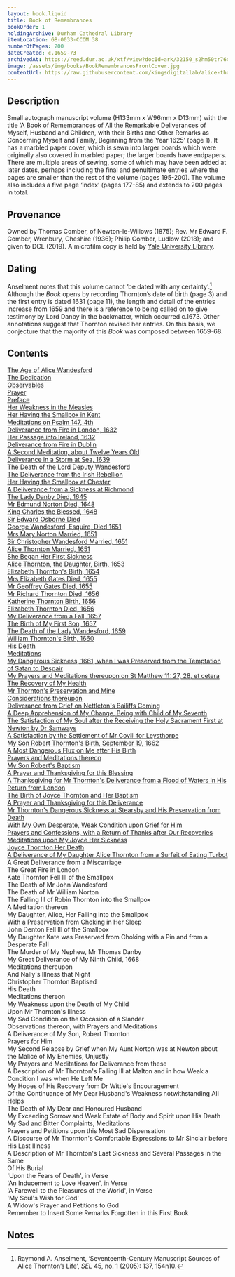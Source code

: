 ```yaml
---
layout: book.liquid
title: Book of Remembrances
bookOrder: 1
holdingArchive: Durham Cathedral Library
itemLocation: GB-0033-CCOM 38
numberOfPages: 200
dateCreated: c.1659-73
archivedAt: https://reed.dur.ac.uk/xtf/view?docId=ark/32150_s2hm50tr76x.xml;query=2022#comber-3
image: /assets/img/books/BookRemembrancesFrontCover.jpg
contentUrl: https://raw.githubusercontent.com/kingsdigitallab/alice-thornton/edition/texts/00_book_of_remembrances/book_of_remembrances.xml
---
```


## Description

Small autograph manuscript volume (H133mm x W96mm x D13mm) with the title ‘A Book of Remembrances of All the Remarkable Deliverances of Myself, Husband and Children, with their Births and Other Remarks as Concerning Myself and Family, Beginning from the Year 1625’ (page 1). It has a marbled paper cover, which is sewn into larger boards which were originally also covered in marbled paper; the larger boards have endpapers. There are multiple areas of sewing, some of which may have been added at later dates, perhaps including the final and penultimate entries where the pages are smaller than the rest of the volume (pages 195-200). The volume also includes a five page ‘index’ (pages 177-85) and extends to 200 pages in total.

## Provenance

Owned by Thomas Comber, of Newton-le-Willows (1875); Rev. Mr Edward F. Comber, Wrenbury, Cheshire (1936); Philip Comber, Ludlow (2018); and given to DCL (2019). A microfilm copy is held by [Yale University Library](https://hdl.handle.net/10079/bibid/615720).

## Dating

Anselment notes that this volume cannot ‘be dated with any certainty’.[^1] Although the *Book* opens by recording Thornton’s date of birth (page 3) and the first entry is dated 1631 (page 11), the length and detail of the entries increase from 1659 and there is a reference to being called on to give testimony by Lord Danby in the backmatter, which occurred c.1673. Other annotations suggest that Thornton revised her entries. On this basis, we conjecture that the majority of this *Book* was composed between 1659-68.

## Contents 

[The Age of Alice Wandesford](https://thornton.kdl.kcl.ac.uk/books/viewer/?p0.lo=p.3&p0.vi=modern)<br/>
[The Dedication](https://thornton.kdl.kcl.ac.uk/books/viewer/?p0.lo=p.7&p0.vi=modern)<br/> 
[Observables](https://thornton.kdl.kcl.ac.uk/books/viewer/?p0.lo=p.9&p0.vi=modern)<br/> 
[Prayer](https://thornton.kdl.kcl.ac.uk/books/viewer/?p0.lo=p.10&p0.vi=modern)<br/> 
[Preface](https://thornton.kdl.kcl.ac.uk/books/viewer/?p0.lo=p.11&p0.vi=modern)<br/> 
[Her Weakness in the Measles](https://thornton.kdl.kcl.ac.uk/books/viewer/?p0.lo=p.12&p0.vi=modern)<br/>
[Her Having the Smallpox in Kent](https://thornton.kdl.kcl.ac.uk/books/viewer/?p0.lo=p.14&p0.vi=modern)<br/> 
[Meditations on Psalm 147, 4th](https://thornton.kdl.kcl.ac.uk/books/viewer/?p0.lo=p.15&p0.vi=modern)<br/> 
[Deliverance from Fire in London, 1632](https://thornton.kdl.kcl.ac.uk/books/viewer/?p0.lo=p.17&p0.vi=modern)<br/> 
[Her Passage into Ireland, 1632](https://thornton.kdl.kcl.ac.uk/books/viewer/?p0.lo=p.18&p0.vi=modern) <br/>
[Deliverance from Fire in Dublin](https://thornton.kdl.kcl.ac.uk/books/viewer/?p0.lo=p.21&p0.vi=modern) <br/>
[A Second Meditation, about Twelve Years Old](https://thornton.kdl.kcl.ac.uk/books/viewer/?p0.lo=p.21&p0.vi=modern)<br/>
[Deliverance in a Storm at Sea, 1639](https://thornton.kdl.kcl.ac.uk/books/viewer/?p0.lo=p.22&p0.vi=modern) <br/>
[The Death of the Lord Deputy Wandesford](https://thornton.kdl.kcl.ac.uk/books/viewer/?p0.lo=p.23&p0.vi=modern) <br/>
[The Deliverance from the Irish Rebellion](https://thornton.kdl.kcl.ac.uk/books/viewer/?p0.lo=p.23&p0.vi=modern) <br/>
[Her Having the Smallpox at Chester](https://thornton.kdl.kcl.ac.uk/books/viewer/?p0.lo=p.24&p0.vi=modern) <br/>
[A Deliverance from a Sickness at Richmond](https://thornton.kdl.kcl.ac.uk/books/viewer/?p0.lo=p.24&p0.vi=modern)<br/> 
[The Lady Danby Died, 1645](https://thornton.kdl.kcl.ac.uk/books/viewer/?p0.lo=p.24&p0.vi=modern) <br/>
[Mr Edmund Norton Died, 1648](https://thornton.kdl.kcl.ac.uk/books/viewer/?p0.lo=p.25&p0.vi=modern) <br/>
[King Charles the Blessed, 1648](https://thornton.kdl.kcl.ac.uk/books/viewer/?p0.lo=p.25&p0.vi=modern) <br/>
[Sir Edward Osborne Died](https://thornton.kdl.kcl.ac.uk/books/viewer/?p0.lo=p.25&p0.vi=modern) <br/>
[George Wandesford, Esquire, Died 1651](https://thornton.kdl.kcl.ac.uk/books/viewer/?p0.lo=p.26&p0.vi=modern) <br/> 
[Mrs Mary Norton Married, 1651](https://thornton.kdl.kcl.ac.uk/books/viewer/?p0.lo=p.26&p0.vi=modern) <br/>
[Sir Christopher Wandesford Married, 1651](https://thornton.kdl.kcl.ac.uk/books/viewer/?p0.lo=p.26&p0.vi=modern) <br/>
[Alice Thornton Married, 1651](https://thornton.kdl.kcl.ac.uk/books/viewer/?p0.lo=p.26&p0.vi=modern) <br/>
[She Began Her First Sickness](https://thornton.kdl.kcl.ac.uk/books/viewer/?p0.lo=p.27&p0.vi=modern) <br/>
[Alice Thornton, the Daughter, Birth, 1653](https://thornton.kdl.kcl.ac.uk/books/viewer/?p0.lo=p.27&p0.vi=modern) <br/>
[Elizabeth Thornton's Birth, 1654](https://thornton.kdl.kcl.ac.uk/books/viewer/?p0.lo=p.27&p0.vi=modern) <br/>
[Mrs Elizabeth Gates Died, 1655](https://thornton.kdl.kcl.ac.uk/books/viewer/?p0.lo=p.28&p0.vi=modern) <br/>
[Mr Geoffrey Gates Died, 1655](https://thornton.kdl.kcl.ac.uk/books/viewer/?p0.lo=p.28&p0.vi=modern) <br/>
[Mr Richard Thornton Died, 1656](https://thornton.kdl.kcl.ac.uk/books/viewer/?p0.lo=p.29&p0.vi=modern) <br/>
[Katherine Thornton Birth, 1656](https://thornton.kdl.kcl.ac.uk/books/viewer/?p0.lo=p.29&p0.vi=modern)<br/>
[Elizabeth Thornton Died, 1656](https://thornton.kdl.kcl.ac.uk/books/viewer/?p0.lo=p.29&p0.vi=modern) <br/>
[My Deliverance from a Fall, 1657](https://thornton.kdl.kcl.ac.uk/books/viewer/?p0.lo=p.30&p0.vi=modern) <br/>
[The Birth of My First Son, 1657](https://thornton.kdl.kcl.ac.uk/books/viewer/?p0.lo=p.31&p0.vi=modern) <br/>
[The Death of the Lady Wandesford, 1659](https://thornton.kdl.kcl.ac.uk/books/viewer/?p0.lo=p.33&p0.vi=modern) <br/> 
[William Thornton's Birth, 1660](https://thornton.kdl.kcl.ac.uk/books/viewer/?p0.lo=p.41&p0.vi=modern) <br/>
[His Death](https://thornton.kdl.kcl.ac.uk/books/viewer/?p0.lo=p.42&p0.vi=modern) <br/>
[Meditations](https://thornton.kdl.kcl.ac.uk/books/viewer/?p0.lo=p.44&p0.vi=modern) <br/>
[My Dangerous Sickness, 1661, when I was Preserved from the Temptation of Satan to Despair](https://thornton.kdl.kcl.ac.uk/books/viewer/?p0.lo=p.45&p0.vi=modern) <br/>
[My Prayers and Meditations thereupon on St Matthew 11: 27, 28, et cetera](https://thornton.kdl.kcl.ac.uk/books/viewer/?p0.lo=p.48&p0.vi=modern) <br/> 
[The Recovery of My Health](https://thornton.kdl.kcl.ac.uk/books/viewer/?p0.lo=p.54&p0.vi=modern) <br/> 
[Mr Thornton's Preservation and Mine](https://thornton.kdl.kcl.ac.uk/books/viewer/?p0.lo=p.55&p0.vi=modern) <br/>
[Considerations thereupon](https://thornton.kdl.kcl.ac.uk/books/viewer/?p0.lo=p.60&p0.vi=modern) <br/>
[Deliverance from Grief on Nettleton's Bailiffs Coming](https://thornton.kdl.kcl.ac.uk/books/viewer/?p0.lo=p.63&p0.vi=modern) <br/>
[A Deep Apprehension of My Change, Being with Child of My Seventh](https://thornton.kdl.kcl.ac.uk/books/viewer/?p0.lo=p.69&p0.vi=modern) <br/>
[The Satisfaction of My Soul after the Receiving the Holy Sacrament First at Newton by Dr Samways](https://thornton.kdl.kcl.ac.uk/books/viewer/?p0.lo=p.71&p0.vi=modern) <br/>
[A Satisfaction by the Settlement of Mr Covill for Leysthorpe](https://thornton.kdl.kcl.ac.uk/books/viewer/?p0.lo=p.74&p0.vi=modern) <br/>
[My Son Robert Thornton's Birth, September 19, 1662](https://thornton.kdl.kcl.ac.uk/books/viewer/?p0.lo=p.81&p0.vi=modern) <br/>
[A Most Dangerous Flux on Me after His Birth](https://thornton.kdl.kcl.ac.uk/books/viewer/?p0.lo=p.82&p0.vi=modern) <br/>
[Prayers and Meditations thereon](https://thornton.kdl.kcl.ac.uk/books/viewer/?p0.lo=p.84&p0.vi=modern) <br/>
[My Son Robert's Baptism](https://thornton.kdl.kcl.ac.uk/books/viewer/?p0.lo=p.84&p0.vi=modern) <br/>
[A Prayer and Thanksgiving for this Blessing](https://thornton.kdl.kcl.ac.uk/books/viewer/?p0.lo=p.84&p0.vi=modern) <br/>
[A Thanksgiving for Mr Thornton's Deliverance from a Flood of Waters in His Return from London](https://thornton.kdl.kcl.ac.uk/books/viewer/?p0.lo=p.84&p0.vi=modern) <br/>
[The Birth of Joyce Thornton and Her Baptism](https://thornton.kdl.kcl.ac.uk/books/viewer/?p0.lo=p.90&p0.vi=modern) <br/>
[A Prayer and Thanksgiving for this Deliverance](https://thornton.kdl.kcl.ac.uk/books/viewer/?p0.lo=p.91&p0.vi=modern) <br/>
[Mr Thornton's Dangerous Sickness at Stearsby and His Preservation from Death](https://thornton.kdl.kcl.ac.uk/books/viewer/?p0.lo=p.93&p0.vi=modern) <br/>
[With My Own Desperate, Weak Condition upon Grief for Him](https://thornton.kdl.kcl.ac.uk/books/viewer/?p0.lo=p.94&p0.vi=modern) <br/>
[Prayers and Confessions, with a Return of Thanks after Our Recoveries](https://thornton.kdl.kcl.ac.uk/books/viewer/?p0.lo=p.95&p0.vi=modern) <br/>
[Meditations upon My Joyce Her Sickness](https://thornton.kdl.kcl.ac.uk/books/viewer/?p0.lo=p.99&p0.vi=modern) <br/>
[Joyce Thornton Her Death](https://thornton.kdl.kcl.ac.uk/books/viewer/?p0.lo=p.101&p0.vi=modern) <br/>
[A Deliverance of My Daughter Alice Thornton from a Surfeit of Eating Turbot](https://thornton.kdl.kcl.ac.uk/books/viewer/?p0.lo=p.103&p0.vi=modern) <br/>
A Great Deliverance from a Miscarriage <br/>
The Great Fire in London <br/>
Kate Thornton Fell Ill of the Smallpox <br/>
The Death of Mr John Wandesford <br/>
The Death of Mr William Norton <br/>
The Falling Ill of Robin Thornton into the Smallpox <br/>
A Meditation thereon <br/>
My Daughter, Alice, Her Falling into the Smallpox <br/>
With a Preservation from Choking in Her Sleep <br/>
John Denton Fell Ill of the Smallpox <br/>
My Daughter Kate was Preserved from Choking with a Pin
and from a Desperate Fall <br/>
The Murder of My Nephew, Mr Thomas Danby <br/>
My Great Deliverance of My Ninth Child, 1668 <br/>
Meditations thereupon <br/>
And Nally's Illness that Night <br/>
Christopher Thornton Baptised <br/>
His Death <br/>
Meditations thereon <br/>
My Weakness upon the Death of My Child <br/>
Upon Mr Thornton's Illness <br/>
My Sad Condition on the Occasion of a Slander <br/>
Observations thereon, with Prayers and Meditations <br/>
A Deliverance of My Son, Robert Thornton <br/>
Prayers for Him <br/>
My Second Relapse by Grief when My Aunt Norton was at Newton about the Malice of My Enemies, Unjustly <br/>
My Prayers and Meditations for Deliverance from these <br/>
A Description of Mr Thornton's Falling Ill at Malton and in how Weak a Condition I was when He Left Me <br/>
My Hopes of His Recovery from Dr Wittie's Encouragement <br/>
Of the Continuance of My Dear Husband's Weakness notwithstanding All Helps <br/>
The Death of My Dear and Honoured Husband <br/>
My Exceeding Sorrow and Weak Estate of Body and Spirit upon His Death <br/>
My Sad and Bitter Complaints, Meditations <br/>
Prayers and Petitions upon this Most Sad Dispensation <br/>
A Discourse of Mr Thornton's Comfortable Expressions to Mr Sinclair before His Last Illness <br/>
A Description of Mr Thornton's Last Sickness and Several Passages in the Same <br/>
Of His Burial <br/>
'Upon the Fears of Death', in Verse <br/>
'An Inducement to Love Heaven', in Verse <br/>
'A Farewell to the Pleasures of the World', in Verse <br/>
'My Soul's Wish for God' <br/>
A Widow's Prayer and Petitions to God <br/>
Remember to Insert Some Remarks Forgotten in this First Book

## Notes

[^1]: Raymond A. Anselment, ‘Seventeenth-Century Manuscript Sources of Alice Thornton’s Life’, _SEL_ 45, no. 1 (2005): 137, 154n10.
